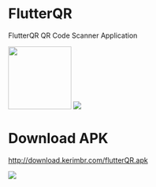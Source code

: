 # FlutterQR

FlutterQR QR Code Scanner Application

<img src="https://i.imgur.com/O2kZSPM.png" width="128"/>

<img src="http://download.kerimbr.com/flutterqrgif.gif"/>



# Download APK
http://download.kerimbr.com/flutterQR.apk

[![](http://download.kerimbr.com/apk_download.png)](http://download.kerimbr.com/flutterQR.apk)

